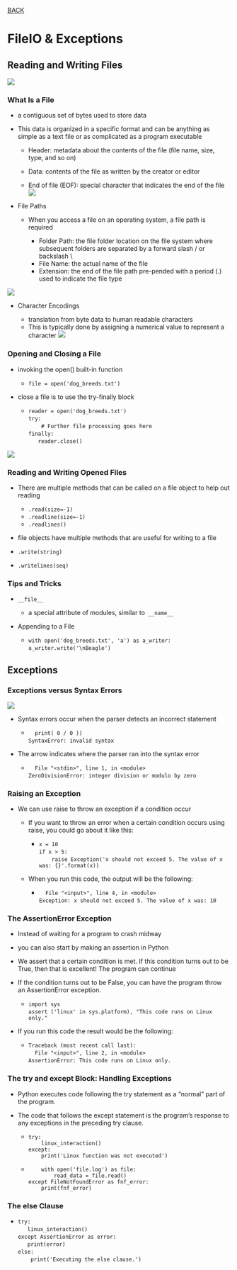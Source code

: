 [BACK](https://abdullahmou.github.io/reading-notes/)

# FileIO & Exceptions

## Reading and Writing Files

![](https://ucarecdn.com/c0f593fb-5ab5-4c5d-aa03-4fc15b480a69/)

### What Is a File

* a contiguous set of bytes used to store data
* This data is organized in a specific format and can be anything as simple as a text file or as complicated as a program executable
  * Header: metadata about the contents of the file (file name, size, type, and so on)

  * Data: contents of the file as written by the creator or editor

  * End of file (EOF): special character that indicates the end of the file
![](https://files.realpython.com/media/FileFormat.02335d06829d.png)

* File Paths
  * When you access a file on an operating system, a file path is required

    * Folder Path: the file folder location on the file system where subsequent folders are separated by a forward slash / or backslash \
    * File Name: the actual name of the file
    * Extension: the end of the file path pre-pended with a period (.) used to indicate the file type

![](https://www.bluekatanasoft.com/wp-content/uploads/file-path-example.png)    


* Character Encodings

  * translation from byte data to human readable characters
  * This is typically done by assigning a numerical value to represent a character
![](https://miro.medium.com/max/2418/0*O2gVrncQJf55othp)

### Opening and Closing a File

* invoking the open() built-in function
  * `file = open('dog_breeds.txt')`

*  close a file is to use the try-finally block
   *  `reader = open('dog_breeds.txt')`</br>
`try:`</br>
`    # Further file processing goes here`</br>
`finally:`</br>
`   reader.close()`

![](https://www.freecodecamp.org/news/content/images/2020/05/image-48.png)

### Reading and Writing Opened Files
* There are multiple methods that can be called on a file object to help out reading
  * `.read(size=-1)`</br>
  * `.readline(size=-1)	`</br>
  * `.readlines()`

*  file objects have multiple methods that are useful for writing to a file
  * `.write(string)`</br>
  * `.writelines(seq)`</br>

###   Tips and Tricks

* `__file__`
  * a special attribute of modules, similar to` __name__`

* Appending to a File
  *  `with open('dog_breeds.txt', 'a') as a_writer:`</br>
    `a_writer.write('\nBeagle')`


## Exceptions

### Exceptions versus Syntax Errors

![](https://files.realpython.com/media/Common-Syntax-Problems-Invalid-Syntax-in-Python_Watermarked.f2542f224bb4.jpg)

* Syntax errors occur when the parser detects an incorrect statement
  * `  print( 0 / 0 ))`</br>
 `SyntaxError: invalid syntax`

* The arrow indicates where the parser ran into the syntax error
  *  `  File "<stdin>", line 1, in <module>`</br>
`ZeroDivisionError: integer division or modulo by zero`

### Raising an Exception

* We can use raise to throw an exception if a condition occur
  * If you want to throw an error when a certain condition occurs using raise, you could go about it like this:
    * `x = 10`</br>
`if x > 5:`</br>
`    raise Exception('x should not exceed 5. The value of x was: {}'.format(x))`</br>

  * When you run this code, the output will be the following:</br>
    * `  File "<input>", line 4, in <module>`</br>
`Exception: x should not exceed 5. The value of x was: 10`


### The AssertionError Exception

* Instead of waiting for a program to crash midway
*  you can also start by making an assertion in Python
* We assert that a certain condition is met. If this condition turns out to be True, then that is excellent! The program can continue
* If the condition turns out to be False, you can have the program throw an AssertionError exception.

  * `import sys`</br>
  `assert ('linux' in sys.platform), "This code runs on Linux only."`
* If you run this code  the result would be the following:
  * `Traceback (most recent call last):`</br>
`  File "<input>", line 2, in <module>`</br>
`AssertionError: This code runs on Linux only.`

### The try and except Block: Handling Exceptions

* Python executes code following the try statement as a “normal” part of the program.
* The code that follows the except statement is the program’s response to any exceptions in the preceding try clause.

  * `try:`</br>
`    linux_interaction()`</br>
`except:`</br>
`    print('Linux function was not executed')`</br>

  * `    with open('file.log') as file:`</br>
`        read_data = file.read()`</br>
`except FileNotFoundError as fnf_error:`</br>
`    print(fnf_error)`</br>
  

### The else Clause

*  `try:`</br>
 `   linux_interaction()`</br>
`except AssertionError as error:`</br>
 `   print(error)`</br>
`else:`</br>
`    print('Executing the else clause.')`
